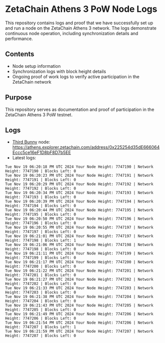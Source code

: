 # ZetaChain Athens 3 PoW Node Logs
This repository contains logs and proof that we have successfully set up and run a node on the ZetaChain Athens 3 network. The logs demonstrate continuous node operation, including synchronization details and performance.

## Contents
- Node setup information
- Synchronization logs with block height details
- Ongoing proof of work logs to verify active participation in the ZetaChain network

## Purpose
This repository serves as documentation and proof of participation in the ZetaChain Athens 3 PoW testnet.

## Logs

- [Third Bunny](https://thirdbunny.xyz/) node: https://athens.explorer.zetachain.com/address/0x225254d35dE666064Eccc5ce16eF1D8bF8D7b5EE
- Latest logs:
```
Tue Nov 19 06:20:18 PM UTC 2024 Your Node Height: 7747190 | Network Height: 7747190 | Blocks Left: 0
Tue Nov 19 06:20:23 PM UTC 2024 Your Node Height: 7747191 | Network Height: 7747191 | Blocks Left: 0
Tue Nov 19 06:20:29 PM UTC 2024 Your Node Height: 7747192 | Network Height: 7747192 | Blocks Left: 0
Tue Nov 19 06:20:34 PM UTC 2024 Your Node Height: 7747193 | Network Height: 7747193 | Blocks Left: 0
Tue Nov 19 06:20:39 PM UTC 2024 Your Node Height: 7747194 | Network Height: 7747194 | Blocks Left: 0
Tue Nov 19 06:20:44 PM UTC 2024 Your Node Height: 7747195 | Network Height: 7747195 | Blocks Left: 0
Tue Nov 19 06:20:50 PM UTC 2024 Your Node Height: 7747196 | Network Height: 7747196 | Blocks Left: 0
Tue Nov 19 06:20:55 PM UTC 2024 Your Node Height: 7747197 | Network Height: 7747197 | Blocks Left: 0
Tue Nov 19 06:21:01 PM UTC 2024 Your Node Height: 7747197 | Network Height: 7747198 | Blocks Left: 1
Tue Nov 19 06:21:06 PM UTC 2024 Your Node Height: 7747198 | Network Height: 7747198 | Blocks Left: 0
Tue Nov 19 06:21:11 PM UTC 2024 Your Node Height: 7747199 | Network Height: 7747199 | Blocks Left: 0
Tue Nov 19 06:21:17 PM UTC 2024 Your Node Height: 7747200 | Network Height: 7747200 | Blocks Left: 0
Tue Nov 19 06:21:22 PM UTC 2024 Your Node Height: 7747201 | Network Height: 7747201 | Blocks Left: 0
Tue Nov 19 06:21:27 PM UTC 2024 Your Node Height: 7747202 | Network Height: 7747202 | Blocks Left: 0
Tue Nov 19 06:21:33 PM UTC 2024 Your Node Height: 7747203 | Network Height: 7747203 | Blocks Left: 0
Tue Nov 19 06:21:38 PM UTC 2024 Your Node Height: 7747204 | Network Height: 7747204 | Blocks Left: 0
Tue Nov 19 06:21:43 PM UTC 2024 Your Node Height: 7747205 | Network Height: 7747205 | Blocks Left: 0
Tue Nov 19 06:21:49 PM UTC 2024 Your Node Height: 7747206 | Network Height: 7747206 | Blocks Left: 0
Tue Nov 19 06:21:54 PM UTC 2024 Your Node Height: 7747206 | Network Height: 7747207 | Blocks Left: 1
Tue Nov 19 06:21:59 PM UTC 2024 Your Node Height: 7747207 | Network Height: 7747207 | Blocks Left: 0
```
